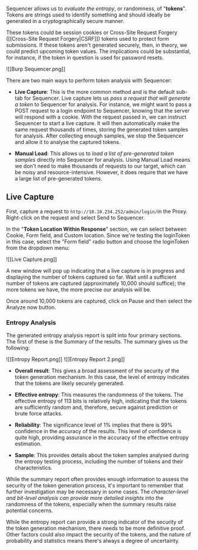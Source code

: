 
Sequencer allows us to *evaluate the entropy*, or randomness, of "**tokens**". Tokens are strings used to identify something and should ideally be generated in a cryptographically secure manner. 

These tokens could be session cookies or Cross-Site Request Forgery ([[Cross-Site Request Forgery|CSRF]]) tokens used to protect form submissions. If these tokens aren't generated securely, then, in theory, we could predict upcoming token values. The implications could be substantial, for instance, if the token in question is used for password resets.

![[Burp Sequencer.png]]

There are two main ways to perform token analysis with Sequencer:

- **Live Capture**: This is the more common method and is the default sub-tab for Sequencer. Live capture lets us *pass a request that will generate a token* to Sequencer for analysis. For instance, we might want to pass a POST request to a login endpoint to Sequencer, knowing that the server will respond with a cookie. With the request passed in, we can instruct Sequencer to start a live capture. It will then automatically make the same request thousands of times, storing the generated token samples for analysis. After collecting enough samples, we stop the Sequencer and allow it to analyse the captured tokens.

- **Manual Load**: This allows us to *load a list of pre-generated token samples* directly into Sequencer for analysis. Using Manual Load means we don't need to make thousands of requests to our target, which can be noisy and resource-intensive. However, it does require that we have a large list of pre-generated tokens.

## Live Capture

First, capture a request to `http://10.10.234.252/admin/login/`in the Proxy. Right-click on the request and select Send to Sequencer.

In the "**Token Location Within Response**" section, we can select between Cookie, Form field, and Custom location. Since we're testing the loginToken in this case, select the "Form field" radio button and choose the loginToken from the dropdown menu:

![[Live Capture.png]]

A new window will pop up indicating that a live capture is in progress and displaying the number of tokens captured so far. Wait until a sufficient number of tokens are captured (approximately 10,000 should suffice); the more tokens we have, the more precise our analysis will be.

Once around 10,000 tokens are captured, click on Pause and then select the Analyze now button.
### Entropy Analysis

The generated entropy analysis report is split into four primary sections. The first of these is the Summary of the results. The summary gives us the following:

![[Entropy Report.png]]
![[Entropy Report 2.png]]

- **Overall result**: This gives a broad assessment of the security of the token generation mechanism. In this case, the level of entropy indicates that the tokens are likely securely generated.

- **Effective entropy**: This measures the randomness of the tokens. The effective entropy of 113 bits is relatively high, indicating that the tokens are sufficiently random and, therefore, secure against prediction or brute force attacks.

- **Reliability**: The significance level of 1% implies that there is 99% confidence in the accuracy of the results. This level of confidence is quite high, providing assurance in the accuracy of the effective entropy estimation.

- **Sample**: This provides details about the token samples analysed during the entropy testing process, including the number of tokens and their characteristics.

While the summary report often provides enough information to assess the security of the token generation process, it's important to remember that further investigation may be necessary in some cases. The *character-level and bit-level analysis can provide more detailed insights* into the randomness of the tokens, especially when the summary results raise potential concerns.

While the entropy report can provide a strong indicator of the security of the token generation mechanism, there needs to be more definitive proof. Other factors could also impact the security of the tokens, and the nature of probability and statistics means there's always a degree of uncertainty. 